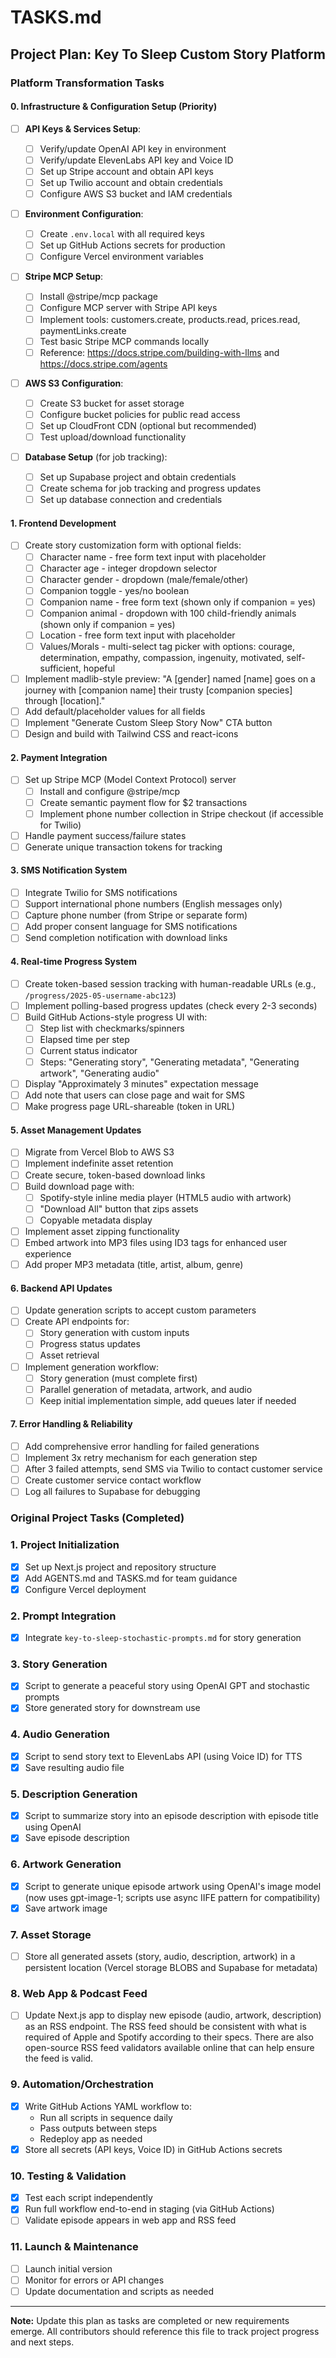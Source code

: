 # TASKS.md

## Project Plan: Key To Sleep Custom Story Platform

### Platform Transformation Tasks

#### 0. Infrastructure & Configuration Setup (Priority)

- [ ] **API Keys & Services Setup**:

  - [ ] Verify/update OpenAI API key in environment
  - [ ] Verify/update ElevenLabs API key and Voice ID
  - [ ] Set up Stripe account and obtain API keys
  - [ ] Set up Twilio account and obtain credentials
  - [ ] Configure AWS S3 bucket and IAM credentials

- [ ] **Environment Configuration**:

  - [ ] Create `.env.local` with all required keys
  - [ ] Set up GitHub Actions secrets for production
  - [ ] Configure Vercel environment variables

- [ ] **Stripe MCP Setup**:

  - [ ] Install @stripe/mcp package
  - [ ] Configure MCP server with Stripe API keys
  - [ ] Implement tools: customers.create, products.read, prices.read, paymentLinks.create
  - [ ] Test basic Stripe MCP commands locally
  - [ ] Reference: https://docs.stripe.com/building-with-llms and https://docs.stripe.com/agents

- [ ] **AWS S3 Configuration**:

  - [ ] Create S3 bucket for asset storage
  - [ ] Configure bucket policies for public read access
  - [ ] Set up CloudFront CDN (optional but recommended)
  - [ ] Test upload/download functionality

- [ ] **Database Setup** (for job tracking):
  - [ ] Set up Supabase project and obtain credentials
  - [ ] Create schema for job tracking and progress updates
  - [ ] Set up database connection and credentials

#### 1. Frontend Development

- [ ] Create story customization form with optional fields:
  - [ ] Character name - free form text input with placeholder
  - [ ] Character age - integer dropdown selector
  - [ ] Character gender - dropdown (male/female/other)
  - [ ] Companion toggle - yes/no boolean
  - [ ] Companion name - free form text (shown only if companion = yes)
  - [ ] Companion animal - dropdown with 100 child-friendly animals (shown only if companion = yes)
  - [ ] Location - free form text input with placeholder
  - [ ] Values/Morals - multi-select tag picker with options: courage, determination, empathy, compassion, ingenuity, motivated, self-sufficient, hopeful
- [ ] Implement madlib-style preview: "A [gender] named [name] goes on a journey with [companion name] their trusty [companion species] through [location]."
- [ ] Add default/placeholder values for all fields
- [ ] Implement "Generate Custom Sleep Story Now" CTA button
- [ ] Design and build with Tailwind CSS and react-icons

#### 2. Payment Integration

- [ ] Set up Stripe MCP (Model Context Protocol) server
  - [ ] Install and configure @stripe/mcp
  - [ ] Create semantic payment flow for $2 transactions
  - [ ] Implement phone number collection in Stripe checkout (if accessible for Twilio)
- [ ] Handle payment success/failure states
- [ ] Generate unique transaction tokens for tracking

#### 3. SMS Notification System

- [ ] Integrate Twilio for SMS notifications
- [ ] Support international phone numbers (English messages only)
- [ ] Capture phone number (from Stripe or separate form)
- [ ] Add proper consent language for SMS notifications
- [ ] Send completion notification with download links

#### 4. Real-time Progress System

- [ ] Create token-based session tracking with human-readable URLs (e.g., `/progress/2025-05-username-abc123`)
- [ ] Implement polling-based progress updates (check every 2-3 seconds)
- [ ] Build GitHub Actions-style progress UI with:
  - [ ] Step list with checkmarks/spinners
  - [ ] Elapsed time per step
  - [ ] Current status indicator
  - [ ] Steps: "Generating story", "Generating metadata", "Generating artwork", "Generating audio"
- [ ] Display "Approximately 3 minutes" expectation message
- [ ] Add note that users can close page and wait for SMS
- [ ] Make progress page URL-shareable (token in URL)

#### 5. Asset Management Updates

- [ ] Migrate from Vercel Blob to AWS S3
- [ ] Implement indefinite asset retention
- [ ] Create secure, token-based download links
- [ ] Build download page with:
  - [ ] Spotify-style inline media player (HTML5 audio with artwork)
  - [ ] "Download All" button that zips assets
  - [ ] Copyable metadata display
- [ ] Implement asset zipping functionality
- [ ] Embed artwork into MP3 files using ID3 tags for enhanced user experience
- [ ] Add proper MP3 metadata (title, artist, album, genre)

#### 6. Backend API Updates

- [ ] Update generation scripts to accept custom parameters
- [ ] Create API endpoints for:
  - [ ] Story generation with custom inputs
  - [ ] Progress status updates
  - [ ] Asset retrieval
- [ ] Implement generation workflow:
  - [ ] Story generation (must complete first)
  - [ ] Parallel generation of metadata, artwork, and audio
  - [ ] Keep initial implementation simple, add queues later if needed

#### 7. Error Handling & Reliability

- [ ] Add comprehensive error handling for failed generations
- [ ] Implement 3x retry mechanism for each generation step
- [ ] After 3 failed attempts, send SMS via Twilio to contact customer service
- [ ] Create customer service contact workflow
- [ ] Log all failures to Supabase for debugging

### Original Project Tasks (Completed)

### 1. Project Initialization

- [x] Set up Next.js project and repository structure
- [x] Add AGENTS.md and TASKS.md for team guidance
- [x] Configure Vercel deployment

### 2. Prompt Integration

- [x] Integrate `key-to-sleep-stochastic-prompts.md` for story generation

### 3. Story Generation

- [x] Script to generate a peaceful story using OpenAI GPT and stochastic prompts
- [x] Store generated story for downstream use

### 4. Audio Generation

- [x] Script to send story text to ElevenLabs API (using Voice ID) for TTS
- [x] Save resulting audio file

### 5. Description Generation

- [x] Script to summarize story into an episode description with episode title using OpenAI
- [x] Save episode description

### 6. Artwork Generation

- [x] Script to generate unique episode artwork using OpenAI's image model (now uses gpt-image-1; scripts use async IIFE pattern for compatibility)
- [x] Save artwork image

### 7. Asset Storage

- [ ] Store all generated assets (story, audio, description, artwork) in a persistent location (Vercel storage BLOBS and Supabase for metadata)

### 8. Web App & Podcast Feed

- [ ] Update Next.js app to display new episode (audio, artwork, description) as an RSS endpoint. The RSS feed should be consistent with what is required of Apple and Spotify according to their specs. There are also open-source RSS feed validators available online that can help ensure the feed is valid.

### 9. Automation/Orchestration

- [x] Write GitHub Actions YAML workflow to:
  - Run all scripts in sequence daily
  - Pass outputs between steps
  - Redeploy app as needed
- [x] Store all secrets (API keys, Voice ID) in GitHub Actions secrets

### 10. Testing & Validation

- [x] Test each script independently
- [x] Run full workflow end-to-end in staging (via GitHub Actions)
- [ ] Validate episode appears in web app and RSS feed

### 11. Launch & Maintenance

- [ ] Launch initial version
- [ ] Monitor for errors or API changes
- [ ] Update documentation and scripts as needed

---

**Note:** Update this plan as tasks are completed or new requirements emerge. All contributors should reference this file to track project progress and next steps.
